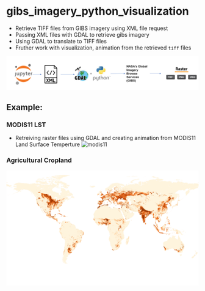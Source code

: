 # gibs_imagery_python_visualization
- Retrieve TIFF files from GIBS imagery using XML file request
- Passing XML files with GDAL to retrieve gibs imagery
- Using GDAL to translate to TIFF files
- Fruther work with visualization, animation from the retrieved `tiff` files

![gdal_image_retrieval](https://github.com/sagarlimbu0/gibs_imagery_python_visualization/blob/main/screenshots/Screenshot%20(141).png)

## Example: 
### MODIS11 LST
- Retreiving raster files using GDAL and creating animation from MODIS11 Land Surface Temperture
![modis11](https://github.com/sagarlimbu0/gibs_imagery_python_visualization/blob/main/screenshots/modis_lst_world.gif)

### Agricultural Cropland
![cropland](https://github.com/sagarlimbu0/gibs_imagery_python_visualization/blob/main/screenshots/global_crop.png)
